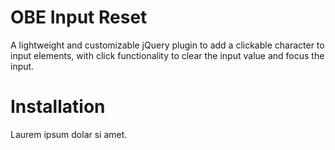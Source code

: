 # OBE Input Reset
A lightweight and customizable jQuery plugin to add a clickable character to input elements, with click functionality to clear the input value and focus the input.
# Installation
Laurem ipsum dolar si amet.
